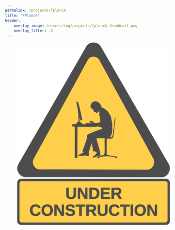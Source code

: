```yaml
---
permalink: /projects/fplanck
title: "FPlanck"
header:
    overlay_image: /assets/img/projects/fplanck_thumbnail.png
    overlay_filter: .3
---
```


<figure style="width: 100%; opacity: .7" class="align-center">
  <img src="/assets/img/construction.svg" alt="">
</figure> 
